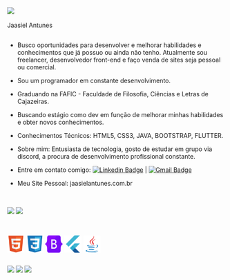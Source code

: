 <img width="200" src="https://avatars.githubusercontent.com/u/69393570?v=4">

Jaasiel Antunes

##

- Busco oportunidades para desenvolver e melhorar habilidades e conhecimentos que já possuo ou ainda não tenho.
Atualmente sou freelancer, desenvolvedor front-end e faço venda de sites seja pessoal ou comercial.

- Sou um programador em constante desenvolvimento.

 - Graduando na FAFIC - Faculdade de Filosofia, Ciências e Letras de Cajazeiras. 
 - Buscando estágio como dev em função de melhorar minhas habilidades e obter novos conhecimentos.
 - Conhecimentos Técnicos: HTML5, CSS3, JAVA, BOOTSTRAP, FLUTTER.
 - Sobre mim: Entusiasta de tecnologia, gosto de estudar em grupo via discord, a procura de desenvolvimento profissional constante.
 - Entre em contato comigo: [![Linkedin Badge](https://img.shields.io/badge/-JaasielAntunes-blue?style=flat-square&logo=Linkedin&logoColor=white&link=https://www.linkedin.com/in/jaasiel-antunes-1517b41bb/)](https://www.linkedin.com/in/jaasiel-antunes-1517b41bb/) 
| 
[![Gmail Badge](https://img.shields.io/badge/-contato.jaasiel@gmail.com-c14438?style=flat-square&logo=Gmail&logoColor=white&link=jaasiel:contato.jaasiel@gmail.com)](jaasiel:contato.jaasiel@gmail.com)
- Meu Site Pessoal: jaasielantunes.com.br

##

<div> <br>
 <img height="170em" src="https://github-readme-stats.vercel.app/api?username=JaasielAntunes&theme=radical&show_icons=true&include_all_commits=true&count_private=true">
 <img height="170em" src="https://github-readme-stats.vercel.app/api/top-langs/?username=JaasielAntunes&theme=radical&layout=compact&langs_count=10&count_private=true">
</div>

##
<br> 

<div style="display: inline_block">
 <img align="center" height="40" width"40" src="https://raw.githubusercontent.com/devicons/devicon/master/icons/html5/html5-original.svg">
 <img align="center" height="40" width"40" src="https://raw.githubusercontent.com/devicons/devicon/master/icons/css3/css3-original.svg">
 <img align="center" height="40" width"40" src="https://raw.githubusercontent.com/devicons/devicon/master/icons/bootstrap/bootstrap-original.svg">
 <img align="center" height="40" width"40" src="https://raw.githubusercontent.com/devicons/devicon/master/icons/flutter/flutter-original.svg">
 <img align="center" height="40" width"40" src="https://raw.githubusercontent.com/devicons/devicon/master/icons/java/java-original.svg">
</div>

##

<div>
  <a href="https://www.linkedin.com/in/jaasiel-antunes-1517b41bb/" target="_blank"> <img target="_blank" src="https://img.shields.io/badge/LinkedIn-0077B5?style=for-the-    badge&logo=linkedin&logoColor=white"></a>
 <a href="https://www.instagram.com/jaasiel.antunes/" target="_blank"> <img target="_blank" src="https://img.shields.io/badge/Instagram-E4405F?style=for-the-badge&logo=instagram&logoColor=white"></a>
 <a href="http://api.whatsapp.com/send?phone=5583993838859" target="_blank"> <img target="_blank" src="https://img.shields.io/badge/WhatsApp-25D366?style=for-the-badge&logo=whatsapp&logoColor=white"></a>
</div> 
